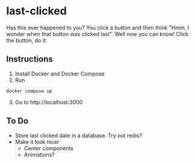 # last-clicked

Has this ever happened to you? You click a button and then think "Hmm, I
wonder when that button was clicked last". Well now you can know! Click the
button, do it.

## Instructions

1. Install Docker and Docker Compose
2. Run
```
docker compose up
```
3. Go to http://localhost:3000

## To Do

- Store last clicked date in a database. Try out redis?
- Make it look nicer
    - Center components
    - Animations?
